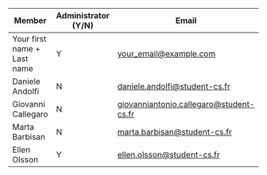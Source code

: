 | Member    | Administrator (Y/N) | Email
| -------- | ------- | ----------- |
| Your first name + Last name | Y | your_email@example.com |
| Daniele Andolfi | N | daniele.andolfi@student-cs.fr |
| Giovanni Callegaro | N | giovanniantonio.callegaro@student-cs.fr
| Marta Barbisan | N | marta.barbisan@student-cs.fr |
| Ellen Olsson | Y | ellen.olsson@student-cs.fr|

